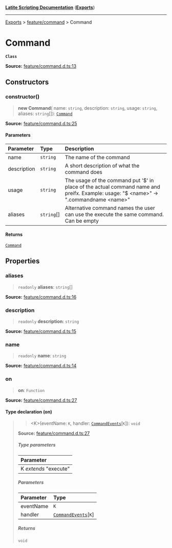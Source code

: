 [**Latite Scripting Documentation**](../../README.md) ([**Exports**](../../exports.md))

---

[Exports](../../exports.md) > [feature/command](../index.md) > Command

# Command

**`Class`**

**Source:** [feature/command.d.ts:13](https://github.com/EpiclyRaspberry/latitescripting.github.io/blob/0717eac/definitions/feature/command.d.ts#L13)

## Constructors

### constructor()

> **new Command**(
> name: `string`,
> description: `string`,
> usage: `string`,
> aliases: `string`[]): [`Command`](class.Command.md)

**Source:** [feature/command.d.ts:25](https://github.com/EpiclyRaspberry/latitescripting.github.io/blob/0717eac/definitions/feature/command.d.ts#L25)

#### Parameters

| Parameter   | Type       | Description                                                                                                                               |
| :---------- | :--------- | :---------------------------------------------------------------------------------------------------------------------------------------- |
| name        | `string`   | The name of the command                                                                                                                   |
| description | `string`   | A short description of what the command does                                                                                              |
| usage       | `string`   | The usage of the command put '$' in place of the actual command name and preifx. Example: usage: "$ \<name\>" -\> ".commandname \<name\>" |
| aliases     | `string`[] | Alternative command names the user can use the execute the same command. Can be empty                                                     |

#### Returns

[`Command`](class.Command.md)

## Properties

### aliases

> `readonly` **aliases**: `string`[]

**Source:** [feature/command.d.ts:16](https://github.com/EpiclyRaspberry/latitescripting.github.io/blob/0717eac/definitions/feature/command.d.ts#L16)

### description

> `readonly` **description**: `string`

**Source:** [feature/command.d.ts:15](https://github.com/EpiclyRaspberry/latitescripting.github.io/blob/0717eac/definitions/feature/command.d.ts#L15)

### name

> `readonly` **name**: `string`

**Source:** [feature/command.d.ts:14](https://github.com/EpiclyRaspberry/latitescripting.github.io/blob/0717eac/definitions/feature/command.d.ts#L14)

### on

> **on**: `Function`

**Source:** [feature/command.d.ts:27](https://github.com/EpiclyRaspberry/latitescripting.github.io/blob/0717eac/definitions/feature/command.d.ts#L27)

#### Type declaration (on)

> > \<K\>(eventName: `K`, handler: [`CommandEvents`](../interfaces/interface.CommandEvents.md)[`K`]): `void`
>
> **Source:** [feature/command.d.ts:27](https://github.com/EpiclyRaspberry/latitescripting.github.io/blob/0717eac/definitions/feature/command.d.ts#L27)
>
> ##### Type parameters
>
> | Parameter             |
> | :-------------------- |
> | K _extends_ "execute" |
>
> ##### Parameters
>
> | Parameter | Type                                                             |
> | :-------- | :--------------------------------------------------------------- |
> | eventName | `K`                                                              |
> | handler   | [`CommandEvents`](../interfaces/interface.CommandEvents.md)[`K`] |
>
> ##### Returns
>
> `void`
